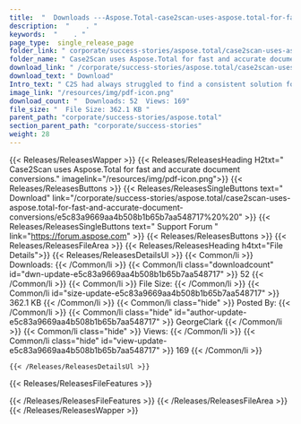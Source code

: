 ```yaml
---
title:  "  Downloads ---Aspose.Total-case2scan-uses-aspose.total-for-fast-and-accurate-document-conversions . " 
description:  "    . " 
keywords:  "    . " 
page_type:  single_release_page
folder_link: " corporate/success-stories/aspose.total/case2scan-uses-aspose.total-for-fast-and-accurate-document-conversions/"
folder_name: " Case2Scan uses Aspose.Total for fast and accurate document conversions."
download_link: " /corporate/success-stories/aspose.total/case2scan-uses-aspose.total-for-fast-and-accurate-document-conversions/e5c83a9669aa4b508b1b65b7aa548717"
download_text: " Download"
Intro_text: " C2S had always struggled to find a consistent solution for document handling tha..."
image_link: "/resources/img/pdf-icon.png"
download_count: "  Downloads: 52  Views: 169"
file_size: "  File Size: 362.1 KB "
parent_path: "corporate/success-stories/aspose.total"
section_parent_path: "corporate/success-stories"
weight: 28 
---
```


{{< Releases/ReleasesWapper >}}
  {{< Releases/ReleasesHeading H2txt=" Case2Scan uses Aspose.Total for fast and accurate document conversions." imagelink="/resources/img/pdf-icon.png">}}
  {{< Releases/ReleasesButtons >}}
    {{< Releases/ReleasesSingleButtons text=" Download" link="/corporate/success-stories/aspose.total/case2scan-uses-aspose.total-for-fast-and-accurate-document-conversions/e5c83a9669aa4b508b1b65b7aa548717%20%20" >}}
    {{< Releases/ReleasesSingleButtons text=" Support Forum " link="https://forum.aspose.com" >}}
  {{< Releases/ReleasesButtons >}}
  {{< Releases/ReleasesFileArea >}}
    {{< Releases/ReleasesHeading h4txt="File Details">}}
    {{< Releases/ReleasesDetailsUl >}}
            {{< Common/li  >}} Downloads: {{< /Common/li >}} 
      {{< Common/li class="downloadcount" id="dwn-update-e5c83a9669aa4b508b1b65b7aa548717" >}} 52 {{< /Common/li >}} 
      {{< Common/li  >}} File Size: {{< /Common/li >}} 
      {{< Common/li id="size-update-e5c83a9669aa4b508b1b65b7aa548717" >}} 362.1 KB {{< /Common/li >}} 
      {{< Common/li  class="hide" >}} Posted By: {{< /Common/li >}} 
      {{< Common/li class="hide" id="author-update-e5c83a9669aa4b508b1b65b7aa548717" >}} GeorgeClark {{< /Common/li >}} 
      {{< Common/li class="hide"  >}} Views: {{< /Common/li >}} 
      {{< Common/li class="hide" id="view-update-e5c83a9669aa4b508b1b65b7aa548717" >}} 169 {{< /Common/li >}} 

    {{< /Releases/ReleasesDetailsUl >}}

  {{< Releases/ReleasesFileFeatures >}}
      
  {{< /Releases/ReleasesFileFeatures >}}
 {{< /Releases/ReleasesFileArea >}}
{{< /Releases/ReleasesWapper >}}


